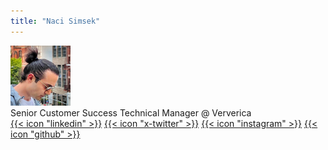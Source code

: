 ```yaml
---
title: "Naci Simsek"
---
```


<div class="flex mt-4">
  <img class="!mt-0 !mb-0 h-24 w-24 rounded-full ltr:mr-4 rtl:ml-4" width="96" height="96"
    src="avatar.jpg" />
  <div class="place-self-center">
    <div class="text-sm text-neutral-700 dark:text-neutral-400">Senior Customer Success Technical Manager @ Ververica</div>
    <div class="text-2xl sm:text-lg">
      <div class="flex flex-wrap text-neutral-400 dark:text-neutral-500">
        <a class="px-1 hover:text-primary-700 dark:hover:text-primary-400" href="https://linkedin.com/in/nacisimsek" target="_blank"
          aria-label="{{ $name | title }}" rel="me noopener noreferrer">{{< icon "linkedin" >}}</a>
        <a class="px-1 hover:text-primary-700 dark:hover:text-primary-400" href="https://twitter.com/nacisimsek" target="_blank"
          aria-label="{{ $name | title }}" rel="me noopener noreferrer">{{< icon "x-twitter" >}}</a>
        <a class="px-1 hover:text-primary-700 dark:hover:text-primary-400" href="https://instagram.com/ncsmsk" target="_blank"
          aria-label="{{ $name | title }}" rel="me noopener noreferrer">{{< icon "instagram" >}}</a>
<!--         <a class="px-1 hover:text-primary-700 dark:hover:text-primary-400" href="https://medium.com/@nunocoracao" target="_blank"
          aria-label="{{ $name | title }}" rel="me noopener noreferrer">{{< icon "medium" >}}</a> -->
        <a class="px-1 hover:text-primary-700 dark:hover:text-primary-400" href="https://github.com/nacisimsek" target="_blank"
          aria-label="{{ $name | title }}" rel="me noopener noreferrer">{{< icon "github" >}}</a>
<!--         <a class="px-1 hover:text-primary-700 dark:hover:text-primary-400" href="http://goodreads.com/nunocoracao" target="_blank"
          aria-label="{{ $name | title }}" rel="me noopener noreferrer">{{< icon "goodreads" >}}</a>
        <a class="px-1 hover:text-primary-700 dark:hover:text-primary-400" href="https://reddit.com/user/nunoheart" target="_blank"
          aria-label="{{ $name | title }}" rel="me noopener noreferrer">{{< icon "reddit" >}}</a>  -->               
      </div>
    </div>
  </div>
</div>